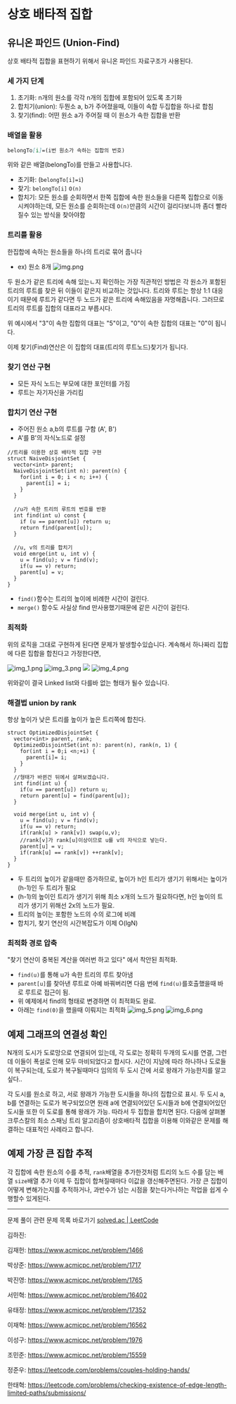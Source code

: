 # 상호 배타적 집합

## 유니온 파인드 (Union-Find)

상호 배타적 집합을 표현하기 위해서 유니온 파인드 자료구조가 사용된다.

### 세 가지 단계

1. 초기화: n개의 원소를 각각 n개의 집합에 포함되어 있도록 초기화
2. 합치기(union): 두뭔소 a, b가 주어졌을때, 이들이 속합 두집합을 하나로 합침
3. 찾기(find): 어떤 원소 a가 주어질 때 이 원소가 속한 집합을 반환

### 배열을 활용

```markdown
belongTo[i]=(i번 원소가 속하는 집합의 번호)
```

위와 같은 배열(belongTo)를 만들고 사용합니다.

- 초기화: (`belongTo[i]=i`)
- 찾기: `belongTo[i]` `O(n)`
- 합치기: 모든 원소를 순회하면서 한쪽 집합에 속한 원소들을 다른쪽 집합으로 이동시켜야하는데,
  모든 원소를 순회하는데 `O(n)`만큼의 시간이 걸리다보니까 좀더 빨라질수 있는 방식을 찾아야함

### 트리를 활용

한집합에 속하는 원소들을 하나의 트리로 묶어 줍니다

- ex) 원소 8개
  ![img.png](img.png)

두 원소가 같은 트리에 속해 있는ㄴ지 확인하는 가장 직관적인 방법은 각 원소가 포함된 트리의 루트를 찾은 뒤 이들이 같은지 비교하는 것입니다. 트리와 루트는 항상 1:1 대응이기 때문에 루트가 같다면 두 노드가 같은 트리에 속해있음을 자명해줍니다.
그러므로 트리의 루트를 집합의 대표라고 부릅시다.

위 예시에서 "3"이 속한 집합의 대표는 "5"이고, "0"이 속한 집합의 대표는 "0"이 됩니다.

이제 찾기(Find)연산은 이 집합의 대표(트리의 루트노드)찾기가 됩니다.

### 찾기 연산 구현

- 모든 자식 노드는 부모에 대한 포인터를 가짐
- 루트는 자기자신을 가리킴

### 합치기 연산 구현

- 주어진 원소 a,b의 루트를 구함 (A', B')
- A'를 B'의 자식노드로 설정

```
//트리를 이용한 상호 배타적 집합 구현
struct NaiveDisjointSet {
  vector<int> parent;
  NaiveDisjointSet(int n): parent(n) {
    for(int i = 0; i < n; i++) {
      parent[i] = i;
    }
  }

  //u가 속한 트리의 루트의 번호를 반환
  int find(int u) const {
    if (u == parent[u]) return u;
    return find(parent[u]);
  }

  //u, v의 트리를 합치기
  void emrge(int u, int v) {
    u = find(u); v = find(v);
    if(u == v) return;
    parent[u] = v;
  }
}
```

- `find()`함수는 트리의 높이에 비례한 시간이 걸린다.
- `merge()` 함수도 사실상 find 만사용했기때문에 같은 시간이 걸린다.

### 최적화

위의 로직을 그대로 구현하게 된다면 문제가 발생할수있습니다. 계속해서 하나짜리 집합에 다른 집합을 합친다고 가정한다면,

![img_1.png](img_1.png)
![img_3.png](img_3.png)
![](img_2.png)
![img_4.png](img_4.png)

위와같이 결국 Linked list와 다를바 없는 형태가 될수 있습니다.

### 해결법 union by rank

항상 높이가 낮은 트리를 높이가 높은 트리쪽에 합친다.

```
struct OptimizedDisjointSet {
  vector<int> parent, rank;
  OptimizedDisjointSet(int n): parent(n), rank(n, 1) {
    for(int i = 0;i <n;+i) {
      parent[i]= i;
    }
  }
  //형태가 바뀐건 뒤에서 살펴보겠습니다.
  int find(int u) {
    if(u == parent[u]) return u;
    return parent[u] = find(parent[u]);
  }

  void merge(int u, int v) {
    u = find(u); v = find(v);
    if(u == v) return;
    if(rank[u] > rank[v]) swap(u,v);
    //rank[v]가 rank[u]이상이므로 u를 v의 자식으로 넣는다.
    parent[u] = v;
    if(rank[u] == rank[v]) ++rank[v];
  }
}
```

- 두 트리의 높이가 같을때만 증가하므로, 높이가 h인 트리가 생기기 위해서는 높이가 (h-1)인 두 트리가 필요
- (h-1)의 높이인 트리가 생기기 위해 최소 x개의 노드가 필요하다면, h인 높이의 트리가 생기기 위해선 2x의 노드가 필요.
- 트리의 높이는 포함한 노드의 수의 로그에 비례
- 합치기, 찾기 연산의 시간복잡도가 이제 O(lgN)

### 최적화 경로 압축

"찾기 연산이 중복된 계산을 여러번 하고 있다" 에서 착안된 최적화.

- `find(u)`를 통해 u가 속한 트리의 루트 찾아냄
- `parent[u]`를 찾아낸 루트로 아예 바꿔버리면 다음 번에 `find(u)`를호출했을때 바로 루트로 접근이 됨.
- 위 예제에서 find의 형태로 변경하면 이 최적화도 완료.
- 아래는 `find(0)`을 했을때 이뤄지는 최적화
  ![img_5.png](img_5.png)
  ![img_6.png](img_6.png)

## 예제 그래프의 연결성 확인

N개의 도시가 도로망으로 연결되어 있는데, 각 도로는 정확히 두개의 도시를 연결, 그런데 이들이 폭설로 인해 모두 마비되었다고 합시다. 시간이 지남에 따라 하나하나 도로들이 복구되는데, 도로가 복구될때마다 임의의 두 도시 간에 서로 왕래가 가능한지를 알고 싶다..

각 도시를 원소로 하고, 서로 왕래가 가능한 도시들을 하나의 집합으로 표시. 두 도시 a, b를 연결하는 도로가 복구되었으면 원래 a에 연결되어있던 도시들과 b에 연결되어있던 도시들 또한 이 도로를 통해 왕래가 가능. 따라서 두 집합을 합치면 된다.
다음에 살펴볼 크루스칼의 최소 스패닝 트리 알고리즘이 상호배타적 집합을 이용해 이와같은 문제를 해결하는 대표적인 사례라고 합니다.

## 예제 가장 큰 집합 추적

각 집합에 속한 원소의 수를 추적, `rank`배열을 추가한것처럼 트리의 노드 수를 담는 배열 `size`배열 추가 이제 두 집합이 합쳐질때마다 이값을 갱신해주면된다. 가장 큰 집합이 어떻게 변해가는지를 추적하거나, 과반수가 넘는 시점을 찾는다거나하는 작업을 쉽게 수행할수 있게된다.

---

문제 풀이
관련 문제 목록 바로가기
[solved.ac | LeetCode](https://solved.ac/search?query=%23disjoint_set+-%23mst&sort=solved&direction=desc&page=1)

김하진:

김재헌: https://www.acmicpc.net/problem/1466

박상준: https://www.acmicpc.net/problem/1717

박진영: https://www.acmicpc.net/problem/1765

서민혁: https://www.acmicpc.net/problem/16402

유태정: https://www.acmicpc.net/problem/17352

이재혁: https://www.acmicpc.net/problem/16562

이성구: https://www.acmicpc.net/problem/1976

조민준: https://www.acmicpc.net/problem/15559

정준우: https://leetcode.com/problems/couples-holding-hands/

한태혁: https://leetcode.com/problems/checking-existence-of-edge-length-limited-paths/submissions/
